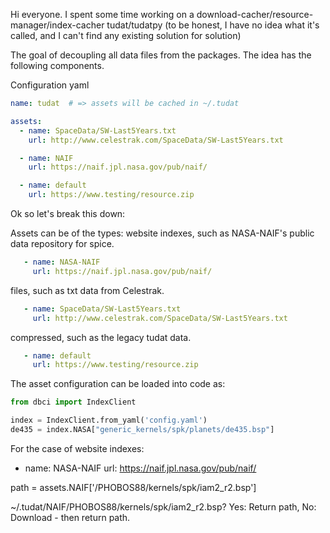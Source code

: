 Hi everyone. I spent some time working on a download-cacher/resource-manager/index-cacher tudat/tudatpy (to be honest, I have no idea what it's
called, and I can't find any existing solution for solution)

The goal of decoupling all data files from the packages. The idea has the following components.

Configuration yaml

````yaml
name: tudat  # => assets will be cached in ~/.tudat

assets:
  - name: SpaceData/SW-Last5Years.txt
    url: http://www.celestrak.com/SpaceData/SW-Last5Years.txt

  - name: NAIF
    url: https://naif.jpl.nasa.gov/pub/naif/

  - name: default
    url: https://www.testing/resource.zip
````

Ok so let's break this down:

Assets can be of the types:
website indexes, such as NASA-NAIF's public data repository for spice.

````yaml
   - name: NASA-NAIF
     url: https://naif.jpl.nasa.gov/pub/naif/
````

files, such as txt data from Celestrak.

````yaml
   - name: SpaceData/SW-Last5Years.txt
     url: http://www.celestrak.com/SpaceData/SW-Last5Years.txt
````

compressed, such as the legacy tudat data.

````yaml
   - name: default
     url: https://www.testing/resource.zip
````

The asset configuration can be loaded into code as:

````python
from dbci import IndexClient

index = IndexClient.from_yaml('config.yaml')
de435 = index.NASA["generic_kernels/spk/planets/de435.bsp"]


````

For the case of website indexes:

- name: NASA-NAIF url: https://naif.jpl.nasa.gov/pub/naif/

path = assets.NAIF['/PHOBOS88/kernels/spk/iam2_r2.bsp']

~/.tudat/NAIF/PHOBOS88/kernels/spk/iam2_r2.bsp? Yes: Return path, No: Download - then return path.